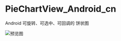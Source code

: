 # PieChartView_Android_cn
Android 可旋转、可选中、可回调的 饼状图




![预览图](https://raw.githubusercontent.com/fairytale2016/PieChartView_Android_cn/master/Screenshot_2016-09-13-00-06-28-756_%E7%99%BE%E5%BA%A6%E8%B4%B4%E5%90%A7_%E5%AE%8C%E6%88%90%E6%95%88%E6%9E%9C.gif)
